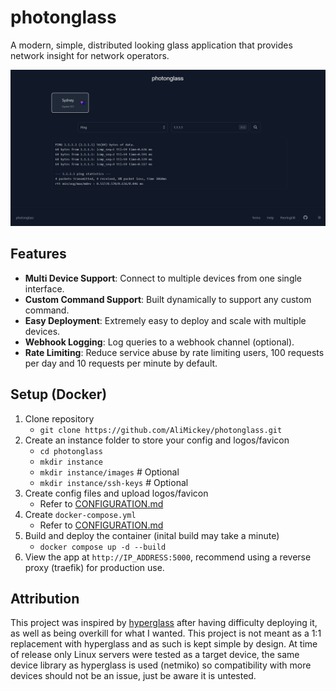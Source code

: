 # photonglass
A modern, simple, distributed looking glass application that provides network insight for network operators.

[![](screenshot.png)](https://raw.githubusercontent.com/AliMickey/photonglass/7421c8a6dc1f31fef78ed5e1efb7402c89c9898c/screenshot.png)


## Features
- **Multi Device Support**: Connect to multiple devices from one single interface.
- **Custom Command Support**: Built dynamically to support any custom command.
- **Easy Deployment**: Extremely easy to deploy and scale with multiple devices.
- **Webhook Logging**: Log queries to a webhook channel (optional).
- **Rate Limiting**: Reduce service abuse by rate limiting users, 100 requests per day and 10 requests per minute by default.


## Setup (Docker)
1. Clone repository
    - `git clone https://github.com/AliMickey/photonglass.git`
2. Create an instance folder to store your config and logos/favicon
    - `cd photonglass`
    - `mkdir instance`
    - `mkdir instance/images` # Optional
    - `mkdir instance/ssh-keys` # Optional
3. Create config files and upload logos/favicon
    - Refer to [CONFIGURATION.md](CONFIGURATION.md)
4. Create `docker-compose.yml`
    - Refer to [CONFIGURATION.md](CONFIGURATION.md)
5. Build and deploy the container (inital build may take a minute)
    - `docker compose up -d --build`
6. View the app at `http://IP_ADDRESS:5000`, recommend using a reverse proxy (traefik) for production use. 


## Attribution
This project was inspired by [hyperglass](https://hyperglass.dev/) after having difficulty deploying it, as well as being overkill for what I wanted. This project is not meant as a 1:1 replacement with hyperglass and as such is kept simple by design. At time of release only Linux servers were tested as a target device, the same device library as hyperglass is used (netmiko) so compatibility with more devices should not be an issue, just be aware it is untested.
